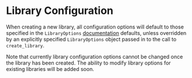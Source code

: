 # Library Configuration

When creating a new library, all configuration options will default to those specified in the `LibraryOptions` [documentation](api/arctic.md#arcticdb.LibraryOptions) defaults, unless overridden by an explicitly specified `LibraryOptions` object passed in to the call to `create_library`.

Note that currently library configuration options cannot be changed once the library has been created. The ability to modify library options for existing libraries will be added soon.
